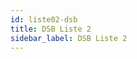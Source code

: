 ```yaml
---
id: liste02-dsb
title: DSB Liste 2
sidebar_label: DSB Liste 2
---
```

<table id="dsaListe"> </table> <!-- Hier wird alles reingepackt -->  
	
<p hidden><img src="/img/zur.png" width="20" onload="dsaListen(5)" /></p> 

<div id="dsaTab2">
	<div hidden>
## ÜBERSICHT Beauftragter 2 <br /><br />

###	<input type="button" class="knopf trans" id="blaKnopf" value="On/Off"  onClick="dsaListen(5)"/>   

### <input type="button" class="knopf trans" id="blaKnopf" value="Drucken" onclick="window.print();" />	
	</div>
</div>